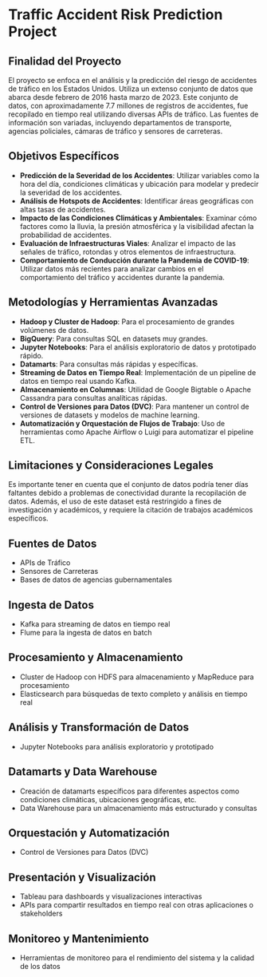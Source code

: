 # Traffic Accident Risk Prediction Project

## Finalidad del Proyecto
El proyecto se enfoca en el análisis y la predicción del riesgo de accidentes de tráfico en los Estados Unidos. Utiliza un extenso conjunto de datos que abarca desde febrero de 2016 hasta marzo de 2023. Este conjunto de datos, con aproximadamente 7.7 millones de registros de accidentes, fue recopilado en tiempo real utilizando diversas APIs de tráfico. Las fuentes de información son variadas, incluyendo departamentos de transporte, agencias policiales, cámaras de tráfico y sensores de carreteras.

## Objetivos Específicos
- **Predicción de la Severidad de los Accidentes**: Utilizar variables como la hora del día, condiciones climáticas y ubicación para modelar y predecir la severidad de los accidentes.
- **Análisis de Hotspots de Accidentes**: Identificar áreas geográficas con altas tasas de accidentes.
- **Impacto de las Condiciones Climáticas y Ambientales**: Examinar cómo factores como la lluvia, la presión atmosférica y la visibilidad afectan la probabilidad de accidentes.
- **Evaluación de Infraestructuras Viales**: Analizar el impacto de las señales de tráfico, rotondas y otros elementos de infraestructura.
- **Comportamiento de Conducción durante la Pandemia de COVID-19**: Utilizar datos más recientes para analizar cambios en el comportamiento del tráfico y accidentes durante la pandemia.

## Metodologías y Herramientas Avanzadas
- **Hadoop y Cluster de Hadoop**: Para el procesamiento de grandes volúmenes de datos.
- **BigQuery**: Para consultas SQL en datasets muy grandes.
- **Jupyter Notebooks**: Para el análisis exploratorio de datos y prototipado rápido.
- **Datamarts**: Para consultas más rápidas y específicas.
- **Streaming de Datos en Tiempo Real**: Implementación de un pipeline de datos en tiempo real usando Kafka.
- **Almacenamiento en Columnas**: Utilidad de Google Bigtable o Apache Cassandra para consultas analíticas rápidas.
- **Control de Versiones para Datos (DVC)**: Para mantener un control de versiones de datasets y modelos de machine learning.
- **Automatización y Orquestación de Flujos de Trabajo**: Uso de herramientas como Apache Airflow o Luigi para automatizar el pipeline ETL.

## Limitaciones y Consideraciones Legales
Es importante tener en cuenta que el conjunto de datos podría tener días faltantes debido a problemas de conectividad durante la recopilación de datos. Además, el uso de este dataset está restringido a fines de investigación y académicos, y requiere la citación de trabajos académicos específicos.

## Fuentes de Datos
- APIs de Tráfico
- Sensores de Carreteras
- Bases de datos de agencias gubernamentales

## Ingesta de Datos
- Kafka para streaming de datos en tiempo real
- Flume para la ingesta de datos en batch

## Procesamiento y Almacenamiento
- Cluster de Hadoop con HDFS para almacenamiento y MapReduce para procesamiento
- Elasticsearch para búsquedas de texto completo y análisis en tiempo real

## Análisis y Transformación de Datos
- Jupyter Notebooks para análisis exploratorio y prototipado

## Datamarts y Data Warehouse
- Creación de datamarts específicos para diferentes aspectos como condiciones climáticas, ubicaciones geográficas, etc.
- Data Warehouse para un almacenamiento más estructurado y consultas

## Orquestación y Automatización
- Control de Versiones para Datos (DVC)

## Presentación y Visualización
- Tableau para dashboards y visualizaciones interactivas
- APIs para compartir resultados en tiempo real con otras aplicaciones o stakeholders

## Monitoreo y Mantenimiento
- Herramientas de monitoreo para el rendimiento del sistema y la calidad de los datos
